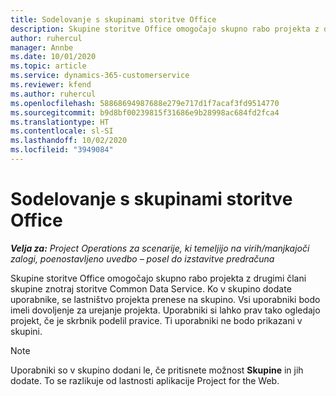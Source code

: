 ```yaml
---
title: Sodelovanje s skupinami storitve Office
description: Skupine storitve Office omogočajo skupno rabo projekta z drugimi člani skupine znotraj storitve Common Data Service.
author: ruhercul
manager: Annbe
ms.date: 10/01/2020
ms.topic: article
ms.service: dynamics-365-customerservice
ms.reviewer: kfend
ms.author: ruhercul
ms.openlocfilehash: 58868694987688e279e717d1f7acaf3fd9514770
ms.sourcegitcommit: b9d8bf00239815f31686e9b28998ac684fd2fca4
ms.translationtype: HT
ms.contentlocale: sl-SI
ms.lasthandoff: 10/02/2020
ms.locfileid: "3949084"
---
```

# <a name="collaboration-with-office-groups"></a>Sodelovanje s skupinami storitve Office

_**Velja za:** Project Operations za scenarije, ki temeljijo na virih/manjkajoči zalogi, poenostavljeno uvedbo – posel do izstavitve predračuna_

Skupine storitve Office omogočajo skupno rabo projekta z drugimi člani skupine znotraj storitve Common Data Service. Ko v skupino dodate uporabnike, se lastništvo projekta prenese na skupino. Vsi uporabniki bodo imeli dovoljenje za urejanje projekta. Uporabniki si lahko prav tako ogledajo projekt, če je skrbnik podelil pravice. Ti uporabniki ne bodo prikazani v skupini.

> [!NOTE] 
> Uporabniki so v skupino dodani le, če pritisnete možnost **Skupine** in jih dodate. To se razlikuje od lastnosti aplikacije Project for the Web. 

